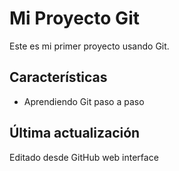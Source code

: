 # Mi Proyecto Git

Este es mi primer proyecto usando Git.


## Características
- Aprendiendo Git paso a paso

## Última actualización
Editado desde GitHub web interface
